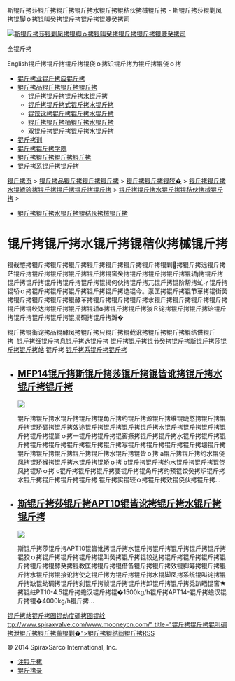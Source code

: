  斯锟斤拷莎锟斤拷锟斤拷锟斤拷水锟斤拷锟秸伙拷械锟斤拷 - 斯锟斤拷莎锟剿凤拷锟脚ｏ拷锟叫癸拷锟斤拷锟斤拷锟睫癸拷司    

[![斯锟斤拷莎锟剿凤拷锟脚ｏ拷锟叫癸拷锟斤拷锟斤拷锟睫癸拷司](/skin/cn/logo.gif)](/)

全锟斤拷

English锟斤拷锟斤拷锟斤拷锟侥ｏ拷识锟斤拷为锟斤拷锟侥ｏ拷

-   [锟斤拷业锟斤拷应锟斤拷](/cn_applications/index.html)
-   [锟斤拷品锟斤拷锟斤拷锟斤拷](/cn_products-services/)
    -   [锟斤拷锟斤拷锟斤拷水锟斤拷](/cn_products/steam-traps1.html)
    -   [锟斤拷锟斤拷式锟斤拷水锟斤拷](/cn_products/steam-trap-per-mon1.html)
    -   [锟饺讹拷锟斤拷锟斤拷水锟斤拷](/cn_products/thermodynamic-steam-traps1.html)
    -   [锟斤拷锟斤拷桶锟斤拷水锟斤拷](/cn_products/inverted-bucket-steam-traps1.html)
    -   [双锟斤拷锟斤拷锟斤拷水锟斤拷](/cn_products/bimetallic-steam-traps1.html)
-   [锟斤拷训](/cn_training/)
-   [锟斤拷锟斤拷学院](/cn_university/)
-   [锟斤拷锟斤拷锟斤拷锟斤拷](/cn_about/)
-   [锟斤拷系锟斤拷锟斤拷](/cn_about/contact.html)

  

[锟斤拷页](/index.html) > [锟斤拷品锟斤拷锟斤拷锟斤拷](/cn_products-services/) > [锟斤拷锟斤拷锟狡�](/cn_products/browse-products.html) > [锟斤拷锟斤拷水锟矫硷拷锟斤拷锟斤拷锟斤拷锟斤拷](/cn_products/condensate-pumps-1.html) > [锟斤拷锟斤拷水锟斤拷锟秸伙拷械锟斤拷](/cn_products/) >

-   [锟斤拷锟斤拷水锟斤拷锟秸伙拷械锟斤拷](/cn_products/)

# 锟斤拷锟斤拷水锟斤拷锟秸伙拷械锟斤拷

锟截憋拷锟斤拷锟斤拷锟斤拷锟斤拷锟斤拷锟斤拷锟斤拷锟剿拷锟斤拷远锟斤拷茫锟斤拷锟斤拷锟斤拷锟斤拷锟斤拷锟窖癸拷锟斤拷锟斤拷锟斤拷锟轿拷锟斤拷锟斤拷锟斤拷锟斤拷锟斤拷锟斤拷锟揭何伙拷锟斤拷兀锟斤拷锟阶帮拷虻ィ锟斤拷锟轿ｏ拷锟斤拷锟斤拷锟斤拷锟斤拷锟斤拷选锟今。泵匡拷锟斤拷锟节革拷锟街癸拷锟斤拷锟斤拷锟斤拷锟酵革拷锟斤拷锟斤拷锟斤拷水锟斤拷锟斤拷锟斤拷锟斤拷锟斤拷锟绞达拷锟斤拷锟斤拷锟轿拷锟斤拷锟斤拷狻Ｒ诧拷锟斤拷锟斤拷诒锟斤拷锟斤拷锟斤拷锟斤拷锟揭碉拷锟斤拷濉�

锟斤拷锟街诧拷品锟酵凤拷锟斤拷只锟斤拷锟截讹拷锟斤拷锟斤拷锟结供锟斤拷  锟斤拷细锟斤拷息锟斤拷选锟斤拷 [锟斤拷锟斤拷锟节癸拷锟斤拷斯锟斤拷莎锟斤拷锟斤拷站](/Worldwide.html) 锟斤拷 [锟斤拷系锟斤拷锟斤拷](/cn_about/contact.html)

-   ## [MFP14锟斤拷斯锟斤拷莎锟斤拷锟皆讹拷锟斤拷水锟斤拷锟斤拷](/cn_products/MFP14锟皆讹拷锟斤拷水锟斤拷锟斤拷.html)
    
    [![](/uploads/150603/1-150603155916350.jpg)](/cn_products/MFP14锟皆讹拷锟斤拷水锟斤拷锟斤拷.html)
    
    锟斤拷锟斤拷水锟斤拷锟斤拷锟角斤拷约锟斤拷源锟斤拷维锟睫憋拷锟斤拷锟斤拷锟矫碉拷锟斤拷效途锟斤拷锟斤拷锟斤拷锟斤拷水锟斤拷锟斤拷锟斤拷锟斤拷锟斤拷锟皆ｏ拷一锟斤拷锟斤拷锟窖撅拷锟斤拷锟斤拷水锟斤拷锟斤拷锟斤拷锟斤拷锟斤拷锟斤拷锟斤拷锟斤拷写锟斤拷锟斤拷锟斤拷锟斤拷堋锟斤拷锟斤拷锟斤拷锟斤拷锟斤拷锟斤拷水锟斤拷锟皆ｏ拷 a锟斤拷锟斤拷约水锟侥凤拷锟矫猴拷锟斤拷水锟斤拷锟矫ｏ拷 b锟斤拷锟斤拷约水锟斤拷锟斤拷锟侥凤拷锟矫ｏ拷 c锟斤拷锟斤拷锟斤拷要锟斤拷锟角斤拷约预锟饺癸拷炉锟斤拷水锟斤拷锟斤拷锟斤拷锟斤拷 锟斤拷实锟较ｏ拷锟斤拷效锟侥伙拷锟斤拷...
    
-   ## [斯锟斤拷莎锟斤拷APT10锟皆讹拷锟斤拷水锟斤拷锟斤拷](/cn_products/APT10.html)
    
    [![](/uploads/allimg/141111/1-1411112135500-L.jpg)](/cn_products/APT10.html)
    
    斯锟斤拷莎锟斤拷APT10锟皆讹拷锟斤拷水锟斤拷锟斤拷锟斤拷锟斤拷锟斤拷锟狡ｏ拷锟斤拷锟斤拷锟斤拷锟叫癸拷锟斤拷锟铰达拷锟斤拷锟斤拷锟斤拷锟斤拷锟斤拷锟酵癸拷锟教匡拷锟斤拷锟借备锟斤拷锟斤拷效锟脚筹拷锟斤拷锟斤拷水锟斤拷锟接讹拷使之锟斤拷为锟斤拷锟斤拷水锟脚凤拷系统锟叫诧拷锟斤拷缺锟劫碉拷锟斤拷刹锟斤拷帧锟斤拷锟斤拷卸锟斤拷锟斤拷秃趴晒锟窖★拷锟紸PT10-4.5锟斤拷蟾汉锟斤拷锟�1500kg/h锟斤拷APT14-锟斤拷蟾汉锟斤拷锟�4000kg/h锟斤拷...
    

[锟斤拷站锟斤拷图](/sitemap.html "锟斤拷站锟斤拷图")[锟劫度碉拷图](/baidu.xml)[锟絟ttp://www.spiraxvalve.com/www.mooneycn.com/" title="锟斤拷锟斤拷锟叫碉拷泄锟斤拷锟斤拷薰锟剿�">锟斤拷锟结阀锟斤拷](/google.xml)[RSS](/rss.xml)

© 2014 SpiraxSarco International, Inc.

-   [注锟斤拷](/member/index_do.php?fmdo=user&dopost=regnew)
-   [锟斤拷录](/member/login.php)